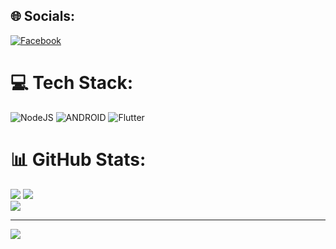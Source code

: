 
## 🌐 Socials:
[![Facebook](https://img.shields.io/badge/Facebook-%231877F2.svg?logo=Facebook&logoColor=white)](https://facebook.com/A.lehaidang) 

# 💻 Tech Stack:
![NodeJS](https://img.shields.io/badge/node.js-6DA55F?style=for-the-badge&logo=node.js&logoColor=white) ![ANDROID](https://img.shields.io/badge/android-%2320232a.svg?style=for-the-badge&logo=android&logoColor=%a4c639) ![Flutter](https://img.shields.io/badge/Flutter-%2302569B.svg?style=for-the-badge&logo=Flutter&logoColor=white)
# 📊 GitHub Stats:
![](https://github-readme-stats.vercel.app/api?username=lehaidangzdin&theme=monokai&hide_border=true&include_all_commits=true&count_private=false)
![](https://github-readme-streak-stats.herokuapp.com/?user=lehaidangzdin&theme=monokai&hide_border=true)<br/>
![](https://github-readme-stats.vercel.app/api/top-langs/?username=lehaidangzdin&theme=monokai&hide_border=true&include_all_commits=true&count_private=false&layout=compact)

---
[![](https://visitcount.itsvg.in/api?id=lehaidangzdin&icon=0&color=0)](https://visitcount.itsvg.in)

<!-- Proudly created with GPRM ( https://gprm.itsvg.in ) -->
